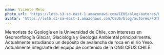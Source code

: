 ```yaml
---
name: Vicente Melo
photo_url: 'https://letb.s3-sa-east-1.amazonaws.com/CEUS/blog/autores/FOTO+VICENTE.jpeg'
avatar: 'https://letb.s3-sa-east-1.amazonaws.com/CEUS/blog/autores/FOTO+VICENTE.jpg'
---
```


Memorista de Geología en la Universidad de Chile, con intereses en Geomorfología Glaciar, Glaciología y Geología Ambiental principalmente. Actualmente estudiando un depósito de avalancha de roca en el río Yeso. Actualmente integrante del equipo de contenido de la ONG CEUS CHILE.